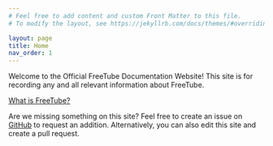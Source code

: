 ```yaml
---
# Feel free to add content and custom Front Matter to this file.
# To modify the layout, see https://jekyllrb.com/docs/themes/#overriding-theme-defaults

layout: page
title: Home
nav_order: 1
---
```


Welcome to the Official FreeTube Documentation Website! This site is for recording any and all relevant information about FreeTube.

[What is FreeTube?](/about/freetube)

Are we missing something on this site? Feel free to create an issue on [GitHub](https://github.com/FreeTubeApp/FreeTubeApp.github.io) to request an addition. Alternatively, you can also edit this site and create a pull request.
